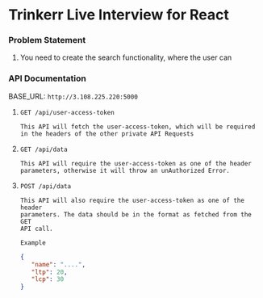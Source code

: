 # Trinkerr Live Interview for React

### Problem Statement
1. You need to create the search functionality, where the user can 


### API Documentation

BASE_URL: `http://3.108.225.220:5000`

1. `GET /api/user-access-token`
    ```
    This API will fetch the user-access-token, which will be required
   in the headers of the other private API Requests
    ```
2. `GET /api/data`
    ```
    This API will require the user-access-token as one of the header
    parameters, otherwise it will throw an unAuthorized Error.
    ```
3. `POST /api/data`
   ```
   This API will also require the user-access-token as one of the header
   parameters. The data should be in the format as fetched from the GET 
   API call. 
   ```
   `Example`
   ```json
   {
      "name": "....",
      "ltp": 20,
      "lcp": 30
   }
   ```
